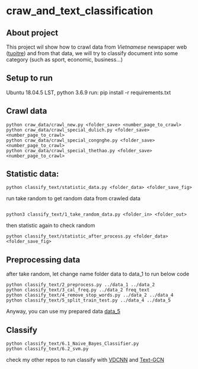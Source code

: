 # craw_and_text_classification
## About project  
 This project wil show how to crawl data from _Vietnamese_ newspaper web ([tuoitre](https://tuoitre.vn/))  and from
  that data, we will try to classify document into some category (such as
   sport, economic, business...)
## Setup to run  
   Ubuntu 18.04.5 LST, python 3.6.9
   run: pip install -r requirements.txt
## Crawl data  
```
python craw_data/crawl_new.py <folder_save> <number_page_to_crawl>  
python craw_data/crawl_special_dulich.py <folder_save> <number_page_to_crawl> 
python craw_data/crawl_special_congnghe.py <folder_save> <number_page_to_crawl> 
python craw_data/crawl_special_thethao.py <folder_save> <number_page_to_crawl> 
```
## Statistic data:
```
python classify_text/statistic_data.py <folder_data> <folder_save_fig>  
```
run take random to get random data from crawled data
```
 
python3 classify_text/1_take_random_data.py <folder_in> <folder_out>
```
then statistic again to check random

```
python classify_text/statistic_after_process.py <folder_data> <folder_save_fig>
```
## Preprocessing data
after take random, let change name folder data to data_1 to run below code
```
python classify_text/2_preprocess.py ../data_1 ../data_2
python classify_text/3_cal_freq.py ../data_2 freq_text
python classify_text/4_remove_stop_words.py ../data_2 ../data_4
python classify_text/5_split_train_test.py ../data_4 ../data_5
```
Anyway, you can use my prepared data [data_5](https://drive.google.com/file/d/1aXlLp-tGWxDabV8gH39jwzBVZmiHp7h8/view?usp=sharing)
## Classify
```
python classify_text/6.1_Naive_Bayes_Classifier.py
python classify_text/6.2_svm.py
```
check my other repos to run classify with [VDCNN](https://github.com/tranmanhdat/text-classification-models-tf) and [Text-GCN](https://github.com/tranmanhdat/text_gcn)  
